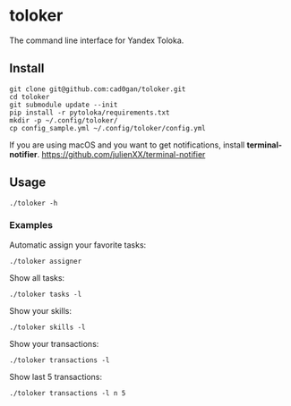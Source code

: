 # toloker
The command line interface for Yandex Toloka.

## Install
    git clone git@github.com:cad0gan/toloker.git
    cd toloker
    git submodule update --init
    pip install -r pytoloka/requirements.txt
    mkdir -p ~/.config/toloker/
    cp config_sample.yml ~/.config/toloker/config.yml
    
If you are using macOS and you want to get notifications, install **terminal-notifier**.
https://github.com/julienXX/terminal-notifier 

## Usage
    ./toloker -h
### Examples
Automatic assign your favorite tasks:
    
    ./toloker assigner
Show all tasks:

    ./toloker tasks -l
Show your skills:

    ./toloker skills -l
    
Show your transactions:

    ./toloker transactions -l

Show last 5 transactions:

    ./toloker transactions -l n 5
